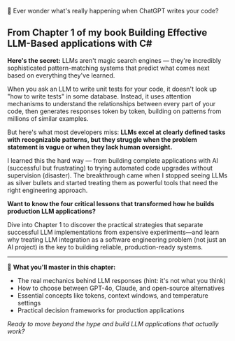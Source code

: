 🧠 Ever wonder what's really happening when ChatGPT writes your code?

## From Chapter 1 of my book Building Effective LLM-Based applications with C#

**Here's the secret:** LLMs aren't magic search engines — they're incredibly sophisticated pattern-matching systems that predict what comes next based on everything they've learned.

When you ask an LLM to write unit tests for your code, it doesn't look up "how to write tests" in some database. Instead, it uses attention mechanisms to understand the relationships between every part of your code, then generates responses token by token, building on patterns from millions of similar examples.

But here's what most developers miss: **LLMs excel at clearly defined tasks with recognizable patterns, but they struggle when the problem statement is vague or when they lack human oversight.**

I learned this the hard way — from building complete applications with AI (successful but frustrating) to trying automated code upgrades without supervision (disaster). The breakthrough came when I stopped seeing LLMs as silver bullets and started treating them as powerful tools that need the right engineering approach.

**Want to know the four critical lessons that transformed how he builds production LLM applications?**

Dive into Chapter 1 to discover the practical strategies that separate successful LLM implementations from expensive experiments—and learn why treating LLM integration as a software engineering problem (not just an AI project) is the key to building reliable, production-ready systems.

---

📖 **What you'll master in this chapter:**

- The real mechanics behind LLM responses (hint: it's not what you think)
- How to choose between GPT-4o, Claude, and open-source alternatives
- Essential concepts like tokens, context windows, and temperature settings
- Practical decision frameworks for production applications

*Ready to move beyond the hype and build LLM applications that actually work?*
